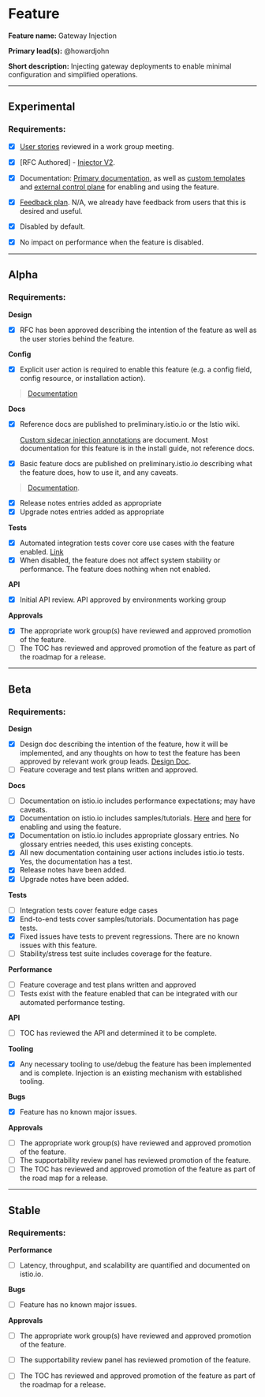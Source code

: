 # Feature

**Feature name:** Gateway Injection

**Primary lead(s):** @howardjohn

**Short description:** Injecting gateway deployments to enable minimal configuration and simplified operations.

---

## Experimental

### Requirements:

- [x] [User stories](https://docs.google.com/document/d/1Rmp9B3DDypgMCau-YAqidx_r3qvKLZj6jUX-t22zj84/edit#heading=h.shjmd7wzzhhl) reviewed in a work group meeting.

- [x] [RFC Authored] - [Injector V2](https://docs.google.com/document/d/1Rmp9B3DDypgMCau-YAqidx_r3qvKLZj6jUX-t22zj84/).

- [x] Documentation: [Primary documentation](https://preliminary.istio.io/latest/docs/setup/additional-setup/gateway/), as well as [custom templates](https://preliminary.istio.io/latest/docs/setup/additional-setup/sidecar-injection/#custom-templates-experimental) and [external control plane](https://preliminary.istio.io/latest/docs/setup/additional-setup/external-controlplane/) for enabling and using the feature.

- [x] [Feedback plan](insert_your_link_here). N/A, we already have feedback from users that this is desired and useful.

- [x] Disabled by default.

- [x] No impact on performance when the feature is disabled.

---

## Alpha

### Requirements:

**Design**

- [x] RFC has been approved describing the intention of the feature as well as the user stories behind the feature.

**Config**

- [x] Explicit user action is required to enable this feature (e.g. a config field, config resource, or installation action).

> [Documentation](https://preliminary.istio.io/latest/docs/setup/additional-setup/sidecar-injection/#custom-templates-experimental)

**Docs**

- [x] Reference docs are published to preliminary.istio.io or the Istio wiki.
  
    [Custom sidecar injection annotations](https://preliminary.istio.io/latest/docs/reference/config/annotations/) are document. Most documentation for this feature is in the install guide, not reference docs.

- [x] Basic feature docs are published on preliminary.istio.io describing what the feature does, how to use it, and any caveats.

> [Documentation](https://preliminary.istio.io/latest/docs/setup/additional-setup/gateway/).

- [x] Release notes entries added as appropriate
- [x] Upgrade notes entries added as appropriate

**Tests**

- [x] Automated integration tests cover core use cases with the feature enabled. [Link](https://github.com/istio/istio/blob/73e56211605aaa80de48f9147c94a05701169995/tests/integration/pilot/ingress_test.go#L406)
- [x] When disabled, the feature does not affect system stability or performance. The feature does nothing when not enabled.

**API**

- [x] Initial API review. API approved by environments working group

**Approvals**

- [x] The appropriate work group(s) have reviewed and approved promotion of the feature.
- [ ] The TOC has reviewed and approved promotion of the feature as part of the
  roadmap for a release.

---

## Beta

### Requirements:

**Design**

- [x] Design doc describing the intention of the feature, how it will be
  implemented, and any thoughts on how to test the feature has been approved by
  relevant work group leads. [Design Doc](https://docs.google.com/document/d/1Rmp9B3DDypgMCau-YAqidx_r3qvKLZj6jUX-t22zj84/).
- [ ] Feature coverage and test plans written and approved.

**Docs**

- [ ] Documentation on istio.io includes performance expectations; may have caveats.
- [x] Documentation on istio.io includes samples/tutorials. [Here](https://preliminary.istio.io/latest/docs/setup/additional-setup/sidecar-injection/#custom-templates-experimental) and [here](https://preliminary.istio.io/latest/docs/setup/additional-setup/external-controlplane/) for enabling and using the feature.
- [x] Documentation on istio.io includes appropriate glossary entries. No glossary entries needed, this uses existing concepts.
- [x] All new documentation containing user actions includes istio.io tests. Yes, the documentation has a test.
- [x] Release notes have been added.
- [x] Upgrade notes have been added.

**Tests**

- [ ] Integration tests cover feature edge cases
- [x] End-to-end tests cover samples/tutorials. Documentation has page tests.
- [x] Fixed issues have tests to prevent regressions. There are no known issues with this feature.
- [ ] Stability/stress test suite includes coverage for the feature.

**Performance**

- [ ] Feature coverage and test plans written and approved
- [ ] Tests exist with the feature enabled that can be integrated with our automated performance testing.

**API**

- [ ] TOC has reviewed the API and determined it to be complete.

**Tooling**

- [x] Any necessary tooling to use/debug the feature has been implemented and is complete. Injection is an existing mechanism with established tooling.

**Bugs**

- [x] Feature has no known major issues.

**Approvals**

- [ ] The appropriate work group(s) have reviewed and approved promotion of the feature.
- [ ] The supportability review panel has reviewed promotion of the feature.
- [ ] The TOC has reviewed and approved promotion of the feature as part of the
  road map for a release.

---

## Stable

### Requirements:

**Performance**

- [ ] Latency, throughput, and scalability are quantified and documented on
  istio.io.

**Bugs**

- [ ] Feature has no known major issues.

**Approvals**

- [ ] The appropriate work group(s) have reviewed and approved promotion of the feature.
- [ ] The supportability review panel has reviewed promotion of the feature.
- [ ] The TOC has reviewed and approved promotion of the feature as part of the
  roadmap for a release.


